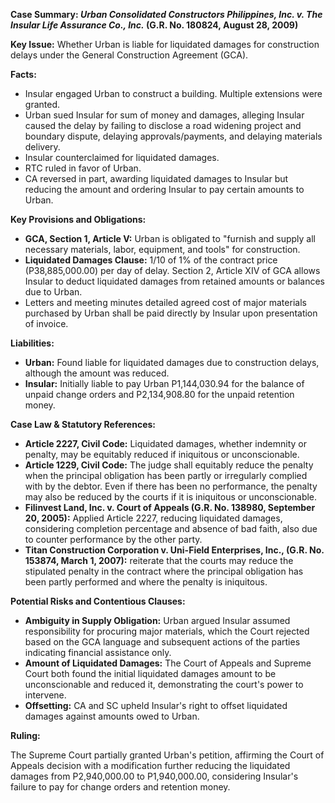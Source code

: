 **Case Summary: *Urban Consolidated Constructors Philippines, Inc. v. The Insular Life Assurance Co., Inc.* (G.R. No. 180824, August 28, 2009)**

**Key Issue:** Whether Urban is liable for liquidated damages for construction delays under the General Construction Agreement (GCA).

**Facts:**

*   Insular engaged Urban to construct a building. Multiple extensions were granted.
*   Urban sued Insular for sum of money and damages, alleging Insular caused the delay by failing to disclose a road widening project and boundary dispute, delaying approvals/payments, and delaying materials delivery.
*   Insular counterclaimed for liquidated damages.
*   RTC ruled in favor of Urban.
*   CA reversed in part, awarding liquidated damages to Insular but reducing the amount and ordering Insular to pay certain amounts to Urban.

**Key Provisions and Obligations:**

*   **GCA, Section 1, Article V:** Urban is obligated to "furnish and supply all necessary materials, labor, equipment, and tools" for construction.
*   **Liquidated Damages Clause:** 1/10 of 1% of the contract price (P38,885,000.00) per day of delay. Section 2, Article XIV of GCA allows Insular to deduct liquidated damages from retained amounts or balances due to Urban.
*   Letters and meeting minutes detailed agreed cost of major materials purchased by Urban shall be paid directly by Insular upon presentation of invoice.

**Liabilities:**

*   **Urban:** Found liable for liquidated damages due to construction delays, although the amount was reduced.
*   **Insular:** Initially liable to pay Urban P1,144,030.94 for the balance of unpaid change orders and P2,134,908.80 for the unpaid retention money.

**Case Law & Statutory References:**

*   **Article 2227, Civil Code:** Liquidated damages, whether indemnity or penalty, may be equitably reduced if iniquitous or unconscionable.
*   **Article 1229, Civil Code:** The judge shall equitably reduce the penalty when the principal obligation has been partly or irregularly complied with by the debtor. Even if there has been no performance, the penalty may also be reduced by the courts if it is iniquitous or unconscionable.
*   **Filinvest Land, Inc. v. Court of Appeals (G.R. No. 138980, September 20, 2005):** Applied Article 2227, reducing liquidated damages, considering completion percentage and absence of bad faith, also due to counter performance by the other party.
*   **Titan Construction Corporation v. Uni-Field Enterprises, Inc., (G.R. No. 153874, March 1, 2007):** reiterate that the courts may reduce the stipulated penalty in the contract where the principal obligation has been partly performed and where the penalty is iniquitous.

**Potential Risks and Contentious Clauses:**

*   **Ambiguity in Supply Obligation:** Urban argued Insular assumed responsibility for procuring major materials, which the Court rejected based on the GCA language and subsequent actions of the parties indicating financial assistance only.
*   **Amount of Liquidated Damages:** The Court of Appeals and Supreme Court both found the initial liquidated damages amount to be unconscionable and reduced it, demonstrating the court's power to intervene.
*   **Offsetting:** CA and SC upheld Insular's right to offset liquidated damages against amounts owed to Urban.

**Ruling:**

The Supreme Court partially granted Urban's petition, affirming the Court of Appeals decision with a modification further reducing the liquidated damages from P2,940,000.00 to P1,940,000.00, considering Insular's failure to pay for change orders and retention money.
